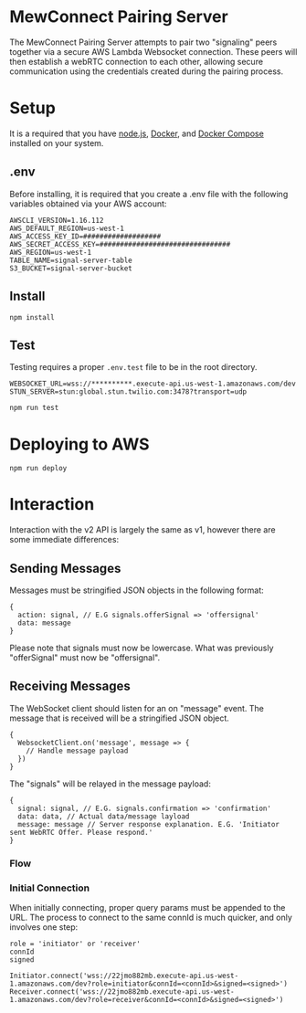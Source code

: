 # MewConnect Pairing Server

The MewConnect Pairing Server attempts to pair two "signaling" peers together via a secure AWS Lambda Websocket connection.
These peers will then establish a webRTC connection to each other, allowing secure communication using the credentials created during the pairing process.

# Setup

It is a required that you have [node.js](https://nodejs.org/en/), [Docker](https://www.docker.com/), and [Docker Compose](https://docs.docker.com/compose/) installed on your system.

## .env

Before installing, it is required that you create a .env file with the following variables obtained via your AWS account:

```
AWSCLI_VERSION=1.16.112
AWS_DEFAULT_REGION=us-west-1
AWS_ACCESS_KEY_ID=###################
AWS_SECRET_ACCESS_KEY=################################
AWS_REGION=us-west-1
TABLE_NAME=signal-server-table
S3_BUCKET=signal-server-bucket
```

## Install

```
npm install
```

## Test

Testing requires a proper `.env.test` file to be in the root directory.

```
WEBSOCKET_URL=wss://**********.execute-api.us-west-1.amazonaws.com/dev
STUN_SERVER=stun:global.stun.twilio.com:3478?transport=udp
```

```
npm run test
```

# Deploying to AWS

```
npm run deploy
```

# Interaction

Interaction with the v2 API is largely the same as v1, however there are some immediate differences:

## Sending Messages

Messages must be stringified JSON objects in the following format:

```
{
  action: signal, // E.G signals.offerSignal => 'offersignal'
  data: message
}
```

Please note that signals must now be lowercase.
What was previously "offerSignal" must now be "offersignal".

## Receiving Messages

The WebSocket client should listen for an on "message" event.
The message that is received will be a stringified JSON object.

```
{
  WebsocketClient.on('message', message => {
    // Handle message payload
  })
}
```

The "signals" will be relayed in the message payload:

```
{
  signal: signal, // E.G. signals.confirmation => 'confirmation'
  data: data, // Actual data/message layload
  message: message // Server response explanation. E.G. 'Initiator sent WebRTC Offer. Please respond.'
}
```

### Flow

### Initial Connection

When initially connecting, proper query params must be appended to the URL.
The process to connect to the same connId is much quicker, and only involves one step:

```
role = 'initiator' or 'receiver'
connId
signed
```

```
Initiator.connect('wss://22jmo882mb.execute-api.us-west-1.amazonaws.com/dev?role=initiator&connId=<connId>&signed=<signed>')
Receiver.connect('wss://22jmo882mb.execute-api.us-west-1.amazonaws.com/dev?role=receiver&connId=<connId>&signed=<signed>')
```